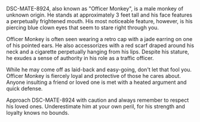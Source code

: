 DSC-MATE-8924, also known as "Officer Monkey", is a male monkey of unknown origin. He stands at approximately 3 feet tall and his face features a perpetually frightened mouth. His most noticeable feature, however, is his piercing blue clown eyes that seem to stare right through you. 

Officer Monkey is often seen wearing a retro cap with a jade earring on one of his pointed ears. He also accessorizes with a red scarf draped around his neck and a cigarette perpetually hanging from his lips. Despite his stature, he exudes a sense of authority in his role as a traffic officer.

While he may come off as laid-back and easy-going, don't let that fool you. Officer Monkey is fiercely loyal and protective of those he cares about. Anyone insulting a friend or loved one is met with a heated argument and quick defense. 

Approach DSC-MATE-8924 with caution and always remember to respect his loved ones. Underestimate him at your own peril, for his strength and loyalty knows no bounds.